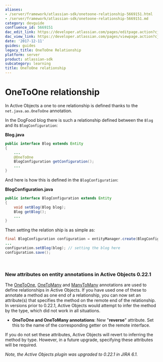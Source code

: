 ```yaml
---
aliases:
- /server/framework/atlassian-sdk/onetoone-relationship-5669151.html
- /server/framework/atlassian-sdk/onetoone-relationship-5669151.md
category: devguide
confluence_id: 5669151
dac_edit_link: https://developer.atlassian.com/pages/editpage.action?cjm=wozere&pageId=5669151
dac_view_link: https://developer.atlassian.com/pages/viewpage.action?cjm=wozere&pageId=5669151
date: '2017-12-11'
guides: guides
legacy_title: OneToOne Relationship
platform: server
product: atlassian-sdk
subcategory: learning
title: OneToOne relationship
---
```

# OneToOne relationship

In Active Objects a one to one relationship is defined thanks to the `net.java.ao.OneToOne` annotation.

In the DogFood blog there is such a relationship defined between the `Blog` and its `BlogConfiguration`:

**Blog.java**

``` java
public interface Blog extends Entity
{
    ...
    @OneToOne
    BlogConfiguration getConfiguration();
    ...
}
```

And here is how this is defined in the `BlogConfiguration`:

**BlogConfiguration.java**

``` java
public interface BlogConfiguration extends Entity
{
    void setBlog(Blog blog);
    Blog getBlog();
    ...
}
```

Then setting the relation ship is as simple as:

``` java
final BlogConfiguration configuration = entityManager.create(BlogConfiguration.class);
...
configuration.setBlog(blog); // setting the blog here
configuration.save();
```

 

### New attributes on entity annotations in Active Objects 0.22.1

The <a href="https://developer.atlassian.com/display/DOCS/OneToOne+Relationship" class="external-link">OneToOne</a>, <a href="https://developer.atlassian.com/display/DOCS/OneToMany+Relationship" class="external-link">OneToMany</a> and <a href="https://developer.atlassian.com/display/DOCS/ManyToMany+Relationship" class="external-link">ManyToMany</a> annotations are used to define relationships in Active Objects. If you have used one of these to annotate a method as one end of a relationship, you can now set an attribute(s) that specifies the method on the remote end of the relationship. In versions prior to 0.22.1, Active Objects would attempt to infer the method by the type, which did not work in all situations.

-   **OneToOne and OneToMany annotations**: New "**reverse**" attribute. Set this to the name of the corresponding getter on the remote interface.

If you do not set these attributes, Active Objects will revert to inferring the method by type. However, in a future upgrade, specifying these attributes will be required.

*Note, the Active Objects plugin was upgraded to 0.22.1 in JIRA 6.1.*









































































































































































































































































































































































































